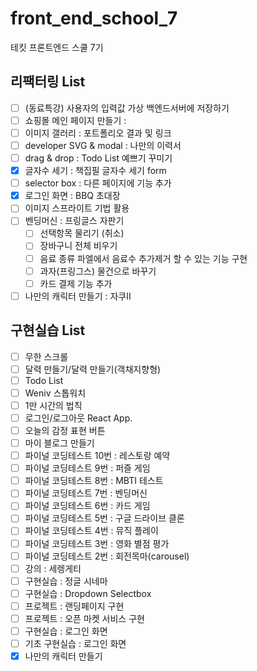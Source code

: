 # front_end_school_7

테킷 프론트엔드 스쿨 7기

## 리팩터링 List

- [ ] (동료특강) 사용자의 입력값 가상 백엔드서버에 저장하기
- [ ] 쇼핑몰 메인 페이지 만들기 :
- [ ] 이미지 갤러리 : 포트폴리오 결과 및 링크
- [ ] developer SVG & modal : 나만의 이력서
- [ ] drag & drop : Todo List 예쁘기 꾸미기
- [x] 글자수 세기 : 책집필 글자수 세기 form
- [ ] selector box : 다른 페이지에 기능 추가
- [x] 로그인 화면 : BBQ 초대장
- [ ] 이미지 스프라이트 기법 활용
- [ ] 벤딩머신 : 프링글스 자판기
  - [ ] 선택항목 물리기 (취소)
  - [ ] 장바구니 전체 비우기
  - [ ] 음료 종류 파엘에서 음료수 추가제거 할 수 있는 기능 구현
  - [ ] 과자(프링그스) 물건으로 바꾸기
  - [ ] 카드 결제 기능 추가
- [ ] 나만의 캐릭터 만들기 : 자쿠II

## 구현실습 List

- [ ] 무한 스크롤
- [ ] 달력 만들기/달력 만들기(객채지향형)
- [ ] Todo List
- [ ] Weniv 스톱워치
- [ ] 1만 시간의 법칙
- [ ] 로그인/로그아웃 React App.
- [ ] 오늘의 감정 표현 버튼
- [ ] 마이 블로그 만들기
- [ ] 파이널 코딩테스트 10번 : 레스토랑 예약
- [ ] 파이널 코딩테스트 9번 : 퍼즐 게임
- [ ] 파이널 코딩테스트 8번 : MBTI 테스트
- [ ] 파이널 코딩테스트 7번 : 벤딩머신
- [ ] 파이널 코딩테스트 6번 : 카드 게임
- [ ] 파이널 코딩테스트 5번 : 구글 드라이브 클론
- [ ] 파이널 코딩테스트 4번 : 뮤직 플레이
- [ ] 파이널 코딩테스트 3번 : 영화 별점 평가
- [ ] 파이널 코딩테스트 2번 : 회전목마(carousel)
- [ ] 강의 : 세렝게티
- [ ] 구현실습 : 정글 시네마
- [ ] 구현실습 : Dropdown Selectbox
- [ ] 프로젝트 : 랜딩페이지 구현
- [ ] 프로젝트 : 오픈 마켓 서비스 구현
- [ ] 구현실습 : 로그인 화면
- [ ] 기초 구현실습 : 로그인 화면
- [x] 나만의 캐릭터 만들기

